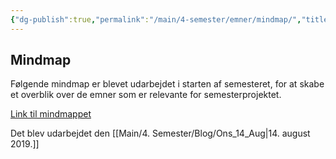 ```yaml
---
{"dg-publish":true,"permalink":"/main/4-semester/emner/mindmap/","title":"Mindmap","tags":["Systemudvikling","Projektarbejde","Programmering","Microservices"],"created":"2024-08-14T10:28:54.090+02:00"}
---
```



## Mindmap

Følgende mindmap er blevet udarbejdet i starten af semesteret, for at skabe et
overblik over de emner som er relevante for semesterprojektet.

[Link til mindmappet](https://miro.com/app/board/uXjVMYEO0vk=/?share_link_id=654288064214)

Det blev udarbejdet den [[Main/4. Semester/Blog/Ons_14_Aug\|14. august 2019.]]
